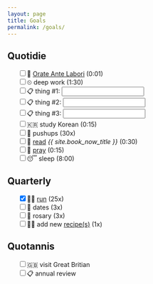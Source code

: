 ```yaml
---
layout: page
title: Goals
permalink: /goals/
---
```

## Quotidie
<ul style="list-style:none">
  <li><input type="checkbox"/>🙏 <a href="/prayers/orate-ante-labori/">Orate Ante Labori</a> (0:01)</li>
  <li><input type="checkbox"/>⏲ deep work (1:30)</li>
  <li><input type="checkbox"/>📋 thing #1: <input type="text" id="taskInput" name="task"></li>
  <li><input type="checkbox"/>📋 thing #2: <input type="text" id="taskInput" name="task"></li>
  <li><input type="checkbox"/>📋 thing #3: <input type="text" id="taskInput" name="task"></li>
  <li><input type="checkbox"/>🇰🇷 study Korean (0:15)</li>
  <li><input type="checkbox"/>💪 pushups (30x)</li>
  <li><input type="checkbox"/>📖 <a href="/books/">read</a> <i>{{ site.book_now_title }}</i> (0:30)</li>
  <li><input type="checkbox"/>🙏 <a href="/prayers/">pray</a> (0:15)</li>
  <li><input type="checkbox"/>😴 sleep (8:00)</li>
</ul>

## Quarterly
<ul style="list-style:none">
  <li><input type="checkbox" checked/>🏃‍♂️ <a href="/run/">run</a> (25x)</li>
  <li><input type="checkbox"/>💑 dates (3x)</li>
  <li><input type="checkbox"/>📿 rosary (3x)</li>
  <li><input type="checkbox"/>👨‍🍳 add new <a href="/recipes/">recipe(s)</a> (1x)</li>
</ul>

## Quotannis
<ul style="list-style:none">
  <li><input type="checkbox"/>🇬🇧 visit Great Britian</li>
  <li><input type="checkbox"/>📋 annual review</li>
</ul>